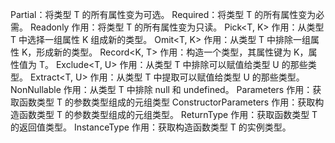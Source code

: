 Partial<T>：将类型 T 的所有属性变为可选。
Required<T>：将类型 T 的所有属性变为必需。
Readonly<T>
作用：将类型 T 的所有属性变为只读。
Pick<T, K>
作用：从类型 T 中选择一组属性 K 组成新的类型。
Omit<T, K>
作用：从类型 T 中排除一组属性 K，形成新的类型。
Record<K, T>
作用：构造一个类型，其属性键为 K，属性值为 T。
Exclude<T, U>
作用：从类型 T 中排除可以赋值给类型 U 的那些类型。
Extract<T, U>
作用：从类型 T 中提取可以赋值给类型 U 的那些类型。
NonNullable<T>
作用：从类型 T 中排除 null 和 undefined。
Parameters<T>
作用：获取函数类型 T 的参数类型组成的元组类型
ConstructorParameters<T>
作用：获取构造函数类型 T 的参数类型组成的元组类型。
ReturnType<T>
作用：获取函数类型 T 的返回值类型。
InstanceType<T>
作用：获取构造函数类型 T 的实例类型。
